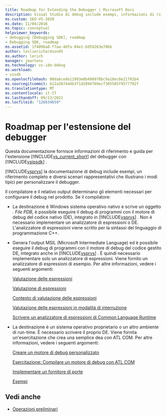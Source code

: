 ```yaml
---
title: Roadmap for Extending the Debugger | Microsoft Docs
description: Visual Studio di debug include esempi, informazioni di riferimento e diversi scenari che illustrano i modi tipici per personalizzare il debugger.
ms.custom: SEO-VS-2020
ms.date: 11/04/2016
ms.topic: conceptual
helpviewer_keywords:
- debugging [Debugging SDK], roadmap
- Debugging SDK, roadmap
ms.assetid: 1f4096a8-f7aa-4dfa-84e1-6d59263e70bb
author: leslierichardson95
ms.author: lerich
manager: jmartens
ms.technology: vs-ide-debug
ms.workload:
- vssdk
ms.openlocfilehash: 00da6cede11993e0b498978bc9a18ec0e21781b4
ms.sourcegitcommit: b12a38744db371d2894769ecf305585f9577792f
ms.translationtype: MT
ms.contentlocale: it-IT
ms.lasthandoff: 09/13/2021
ms.locfileid: "126634659"
---
```

# <a name="roadmap-for-extending-the-debugger"></a>Roadmap per l'estensione del debugger
Questa documentazione fornisce informazioni di riferimento e guida per l'estensione [!INCLUDE[vs_current_short](../../code-quality/includes/vs_current_short_md.md)] del debugger con [!INCLUDE[vsipsdk](../../extensibility/includes/vsipsdk_md.md)] .

 [!INCLUDE[vsprvs](../../code-quality/includes/vsprvs_md.md)] la documentazione di debug include esempi, un riferimento completo e diversi scenari rappresentativi che illustrano i modi tipici per personalizzare il debugger.

 Il compilatore e il relativo output determinano gli elementi necessari per configurare il debug nel prodotto. Se il compilatore:

- La destinazione è Windows sistema operativo nativo e scrive un oggetto *. File PDB,* è possibile eseguire il debug di programmi con il motore di debug del codice nativo (DE), integrato in [!INCLUDE[vsprvs](../../code-quality/includes/vsprvs_md.md)] . Non è necessario implementare un analizzatore di espressioni o DE. L'analizzatore di espressioni viene scritto per la sintassi del linguaggio di programmazione C++.

- Genera l'output MSIL (Microsoft Intermediate Language) ed è possibile eseguire il debug di programmi con il motore di debug del codice gestito DE, integrato anche in [!INCLUDE[vsprvs](../../code-quality/includes/vsprvs_md.md)] . È quindi necessario implementare solo un analizzatore di espressioni. Viene fornito un analizzatore di espressioni di esempio. Per altre informazioni, vedere i seguenti argomenti:

   [Valutazione delle espressioni](../../extensibility/debugger/expression-evaluation-visual-studio-debugging-sdk.md)

   [Valutazione di espressioni](../../extensibility/debugger/evaluating-expressions.md)

   [Contesto di valutazione delle espressioni](../../extensibility/debugger/expression-evaluation-context.md)

   [Valutazione delle espressioni in modalità di interruzione](../../extensibility/debugger/expression-evaluation-in-break-mode.md)

   [Scrivere un analizzatore di espressioni di Common Language Runtime](../../extensibility/debugger/writing-a-common-language-runtime-expression-evaluator.md)

- La destinazione è un sistema operativo proprietario o un altro ambiente di run-time. È necessario scrivere il proprio DE. Viene fornita un'esercitazione che crea una semplice dea con ATL COM. Per altre informazioni, vedere i seguenti argomenti:

   [Creare un motore di debug personalizzato](../../extensibility/debugger/creating-a-custom-debug-engine.md)

   [Esercitazione: Compilare un motore di debug con ATL COM](/previous-versions/bb147024(v=vs.90))

   [Implementare un fornitore di porte](../../extensibility/debugger/implementing-a-port-supplier.md)

   [Esempi](../../extensibility/debugger/visual-studio-debugging-samples.md)

## <a name="see-also"></a>Vedi anche
- [Operazioni preliminari](../../extensibility/debugger/getting-started-with-debugger-extensibility.md)
